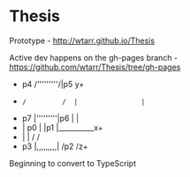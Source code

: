 Thesis
======

Prototype - http://wtarr.github.io/Thesis

Active dev happens on the gh-pages branch - https://github.com/wtarr/Thesis/tree/gh-pages

-    p4 /'''''''''/|p5              y+
 -     /         /  |                |
 - p7 |'''''''''|p6 |                |
 -    |   p0    |   |p1              |__________x+
 -    |         |  /                /
 - p3 |,,,,,,,,,| /p2              /z+

 Beginning to convert to TypeScript